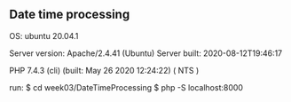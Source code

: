 ## Date time processing
OS: ubuntu 20.04.1

Server version: Apache/2.4.41 (Ubuntu)
Server built:   2020-08-12T19:46:17

PHP 7.4.3 (cli) (built: May 26 2020 12:24:22) ( NTS )

run:
    $ cd week03/DateTimeProcessing
    $ php -S localhost:8000

